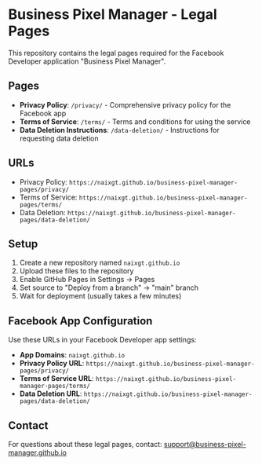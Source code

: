 # Business Pixel Manager - Legal Pages

This repository contains the legal pages required for the Facebook Developer application "Business Pixel Manager".

## Pages

- **Privacy Policy**: `/privacy/` - Comprehensive privacy policy for the Facebook app
- **Terms of Service**: `/terms/` - Terms and conditions for using the service
- **Data Deletion Instructions**: `/data-deletion/` - Instructions for requesting data deletion

## URLs

- Privacy Policy: `https://naixgt.github.io/business-pixel-manager-pages/privacy/`
- Terms of Service: `https://naixgt.github.io/business-pixel-manager-pages/terms/`
- Data Deletion: `https://naixgt.github.io/business-pixel-manager-pages/data-deletion/`

## Setup

1. Create a new repository named `naixgt.github.io`
2. Upload these files to the repository
3. Enable GitHub Pages in Settings → Pages
4. Set source to "Deploy from a branch" → "main" branch
5. Wait for deployment (usually takes a few minutes)

## Facebook App Configuration

Use these URLs in your Facebook Developer app settings:

- **App Domains**: `naixgt.github.io`
- **Privacy Policy URL**: `https://naixgt.github.io/business-pixel-manager-pages/privacy/`
- **Terms of Service URL**: `https://naixgt.github.io/business-pixel-manager-pages/terms/`
- **Data Deletion URL**: `https://naixgt.github.io/business-pixel-manager-pages/data-deletion/`

## Contact

For questions about these legal pages, contact: support@business-pixel-manager.github.io
